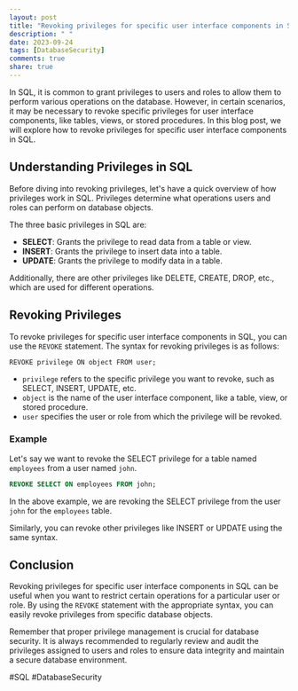 ```yaml
---
layout: post
title: "Revoking privileges for specific user interface components in SQL"
description: " "
date: 2023-09-24
tags: [DatabaseSecurity]
comments: true
share: true
---
```


In SQL, it is common to grant privileges to users and roles to allow them to perform various operations on the database. However, in certain scenarios, it may be necessary to revoke specific privileges for user interface components, like tables, views, or stored procedures. In this blog post, we will explore how to revoke privileges for specific user interface components in SQL.

## Understanding Privileges in SQL
Before diving into revoking privileges, let's have a quick overview of how privileges work in SQL. Privileges determine what operations users and roles can perform on database objects.

The three basic privileges in SQL are:
- **SELECT**: Grants the privilege to read data from a table or view.
- **INSERT**: Grants the privilege to insert data into a table.
- **UPDATE**: Grants the privilege to modify data in a table.

Additionally, there are other privileges like DELETE, CREATE, DROP, etc., which are used for different operations.

## Revoking Privileges
To revoke privileges for specific user interface components in SQL, you can use the `REVOKE` statement. The syntax for revoking privileges is as follows:

```
REVOKE privilege ON object FROM user;
```

- `privilege` refers to the specific privilege you want to revoke, such as SELECT, INSERT, UPDATE, etc.
- `object` is the name of the user interface component, like a table, view, or stored procedure.
- `user` specifies the user or role from which the privilege will be revoked.

### Example
Let's say we want to revoke the SELECT privilege for a table named `employees` from a user named `john`.

```sql
REVOKE SELECT ON employees FROM john;
```

In the above example, we are revoking the SELECT privilege from the user `john` for the `employees` table.

Similarly, you can revoke other privileges like INSERT or UPDATE using the same syntax.

## Conclusion
Revoking privileges for specific user interface components in SQL can be useful when you want to restrict certain operations for a particular user or role. By using the `REVOKE` statement with the appropriate syntax, you can easily revoke privileges from specific database objects.

Remember that proper privilege management is crucial for database security. It is always recommended to regularly review and audit the privileges assigned to users and roles to ensure data integrity and maintain a secure database environment.

#SQL #DatabaseSecurity